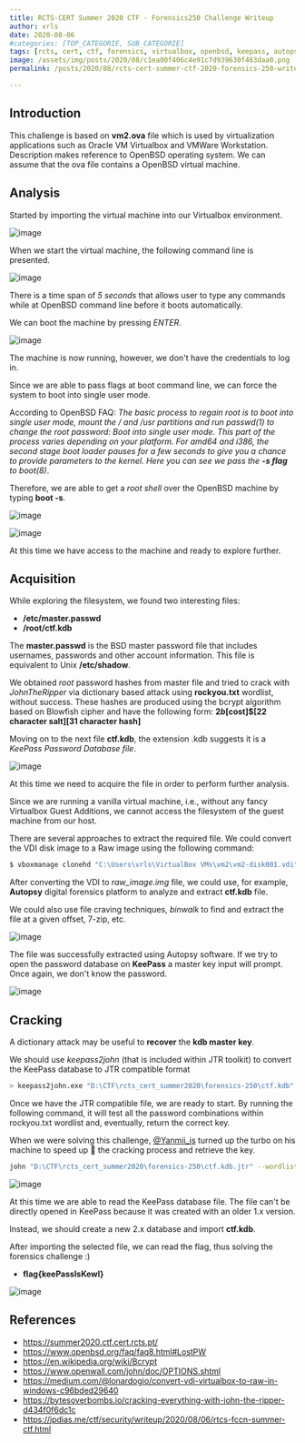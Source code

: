 ```yaml
---
title: RCTS-CERT Summer 2020 CTF - Forensics250 Challenge Writeup
author: vrls
date: 2020-08-06
#categories: [TOP_CATEGORIE, SUB_CATEGORIE]
tags: [rcts, cert, ctf, forensics, virtualbox, openbsd, keepass, autopsy, recovery, johntheripper, jtr, cracking, password]
image: /assets/img/posts/2020/08/c1ea80f406c4e91c7d939630f463daa0.png
permalink: /posts/2020/08/rcts-cert-summer-ctf-2020-forensics-250-writeup/

---
```


<!-- ![image](/assets/img/posts/2020/08/c1ea80f406c4e91c7d939630f463daa0.png) -->

## Introduction

This challenge is based on **vm2.ova** file which is used by virtualization applications such as Oracle VM Virtualbox and VMWare Workstation.
Description makes reference to OpenBSD operating system. We can assume that the ova file contains a OpenBSD virtual machine.

## Analysis

Started by importing the virtual machine into our Virtualbox environment. 

![image](/assets/img/posts/2020/08/4a47a0db6e60853dedfcfdf08a5ca249.png)


When we start the virtual machine, the following command line is presented. 

![image](/assets/img/posts/2020/08/fb5c81ed3a220004b71069645f112867.png)

There is a time span of *5 seconds* that allows user to type any commands while at OpenBSD command line before it boots automatically.

We can boot the machine by pressing *ENTER*. 


![image](/assets/img/posts/2020/08/10fb15c77258a991b0028080a64fb42d.png)

The machine is now running, however, we don't have the credentials to log in.

Since we are able to pass flags at boot command line, we can force the system to boot into single user mode.

According to OpenBSD FAQ: *The basic process to regain root is to boot into single user mode, mount the / and /usr partitions and run passwd(1) to change the root password: Boot into single user mode. This part of the process varies depending on your platform. For amd64 and i386, the second stage boot loader pauses for a few seconds to give you a chance to provide parameters to the kernel. Here you can see we pass the **-s flag** to boot(8)*.

Therefore, we are able to get a *root shell* over the OpenBSD machine by typing **boot -s**. 

![image](/assets/img/posts/2020/08/09dd8c2662b96ce14928333f055c5580.png)

![image](/assets/img/posts/2020/08/8266e4bfeda1bd42d8f9794eb4ea0a13.png)

At this time we have access to the machine and ready to explore further. 

## Acquisition

While exploring the filesystem, we found two interesting files:

* **/etc/master.passwd**
* **/root/ctf.kdb**

The **master.passwd** is the BSD master password file that includes usernames, passwords and other account information. This file is equivalent to Unix **/etc/shadow**.

We obtained *root* password hashes from master file and tried to crack with *JohnTheRipper* via dictionary based attack using **rockyou.txt** wordlist, without success. These hashes are produced using the bcrypt algorithm based on Blowfish cipher and have the following form:
**$2b$\[cost]$\[22 character salt]\[31 character hash]**

Moving on to the next file **ctf.kdb**, the extension .kdb suggests it is a *KeePass Password Database file*. 

![image](/assets/img/posts/2020/08/f19c9085129709ee14d013be869df69b.png)

At this time we need to acquire the file in order to perform further analysis.

Since we are running a vanilla virtual machine, i.e., without any fancy Virtualbox Guest Additions, we cannot access the filesystem of the guest machine from our host.

There are several approaches to extract the required file. We could convert the VDI disk image to a Raw image using the following command:

```bash
$ vboxmanage clonehd "C:\Users\vrls\VirtualBox VMs\vm2\vm2-disk001.vdi" "D:\CTF\rcts_cert_summer2020\forensics-250\raw_image.img" --format raw
```

After converting the VDI to *raw_image.img* file, we could use, for example, **Autopsy** digital forensics platform to analyze and extract **ctf.kdb** file.

We could also use file craving techniques, *binwalk* to find and extract the file at a given offset, 7-zip, etc. 

![image](/assets/img/posts/2020/08/9eb9cd58b9ea5e04c890326b5c1f471f.png)

The file was successfully extracted using Autopsy software. If we try to open the password database on **KeePass** a master key input will prompt. Once again, we don't know the password. 

![image](/assets/img/posts/2020/08/602e8f042f463dc47ebfdf6a94ed5a6d.png)

## Cracking

A dictionary attack may be useful to **recover** the **kdb master key**.

We should use *keepass2john* (that is included within JTR toolkit) to convert the KeePass database to JTR compatible format

```bash
> keepass2john.exe "D:\CTF\rcts_cert_summer2020\forensics-250\ctf.kdb" > "D:\CTF\rcts_cert_summer2020\forensics-250\ctf.kdb.jtr"
```

Once we have the JTR compatible file, we are ready to start. By running the following command, it will test all the password combinations within rockyou.txt wordlist and, eventually, return the correct key.

When we were solving this challenge, [@Yanmii_is](https://twitter.com/Yanmii_is) turned up the turbo on his machine to speed up 🚀 the cracking process and retrieve the key.

```bash
john "D:\CTF\rcts_cert_summer2020\forensics-250\ctf.kdb.jtr" --wordlist="D:\Tools\Wordlists\SecLists\rockyou.txt"
```


![image](/assets/img/posts/2020/08/7afbb1602613ec52b265d7a54ad27330.png)



At this time we are able to read the KeePass database file. The file can't be directly opened in KeePass because it was created with an older 1.x version.

Instead, we should create a new 2.x database and import **ctf.kdb**.

After importing the selected file, we can read the flag, thus solving the forensics challenge :)

* **flag{keePassIsKewl}**


![image](/assets/img/posts/2020/08/586e508f161f26ce94633729ac56c602.png)


## References

* https://summer2020.ctf.cert.rcts.pt/
* https://www.openbsd.org/faq/faq8.html#LostPW
* https://en.wikipedia.org/wiki/Bcrypt
* https://www.openwall.com/john/doc/OPTIONS.shtml
* https://medium.com/@lonardogio/convert-vdi-virtualbox-to-raw-in-windows-c96bded29640
* https://bytesoverbombs.io/cracking-everything-with-john-the-ripper-d434f0f6dc1c
* https://jpdias.me/ctf/security/writeup/2020/08/06/rtcs-fccn-summer-ctf.html
